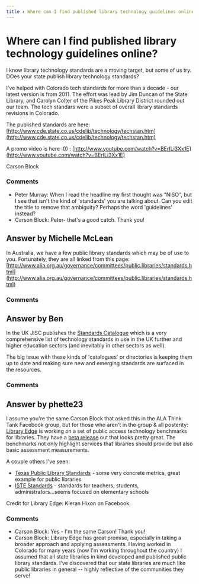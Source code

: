 ```yaml
---
title : Where can I find published library technology guidelines online?
---
```

Where can I find published library technology guidelines online?
=====================
I know library technology standards are a moving target, but some of us
try. DOes your state publish library technology standards?

I've helped with Colorado tech standards for more than a decade - our
latest version is from 2011. The effort was lead by Jim Duncan of the
State Library, and Carolyn Colter of the Pikes Peak Library District
rounded out our team. The tech standars were a subset of overall library
standards revisions in Colorado.

The published standards are here:
[http://www.cde.state.co.us/cdelib/technology/techstan.htm](http://www.cde.state.co.us/cdelib/technology/techstan.htm)

A promo video is here :0) :
[http://www.youtube.com/watch?v=BErILi3Xx1E](http://www.youtube.com/watch?v=BErILi3Xx1E)

Carson Block

### Comments ###
* Peter Murray: When I read the headline my first thought was "NISO", but I see that
isn't the kind of 'standards' you are talking about. Can you edit the
title to remove that ambiguity? Perhaps the word 'guidelines' instead?
* Carson Block: Peter- that's a good catch. Thank you!


Answer by Michelle McLean
----------------
In Australia, we have a few public library standards which may be of use
to you. Fortunately, they are all linked from this page:
[http://www.alia.org.au/governance/committees/public.libraries/standards.html](http://www.alia.org.au/governance/committees/public.libraries/standards.html)

### Comments ###

Answer by Ben
----------------
In the UK JISC publishes the [Standards
Catalogue](http://standards.jisc.ac.uk/catalogue/Home.phtml) which is a
very comprehensive list of technology standards in use in the UK further
and higher education sectors (and inevitably in other sectors as well).

The big issue with these kinds of 'catalogues' or directories is keeping
them up to date and making sure new and emerging standards are surfaced
in the resources.

### Comments ###

Answer by phette23
----------------
I assume you're the same Carson Block that asked this in the ALA Think
Tank Facebook group, but for those who aren't in the group & all
posterity: [Library Edge](http://www.libraryedge.org/) is working on a
set of public access technology benchmarks for libraries. They have a
[beta release](http://www.libraryedge.org/beta-benchmarks-pages-4.php)
out that looks pretty great. The benchmarks not only highlight services
that libraries should provide but also basic assessment measurements.

A couple others I've seen:

-   [Texas Public Library
    Standards](https://www.tsl.state.tx.us/plstandards/tech.html) - some
    very concrete metrics, great example for public libraries
-   [ISTE Standards](http://www.iste.org/standards.aspx) - standards for
    teachers, students, administrators...seems focused on elementary
    schools

Credit for Library Edge: Kieran Hixon on Facebook.

### Comments ###
* Carson Block: Yes - I'm the same Carson! Thank you!
* Carson Block: Library Edge has great promise, especially in taking a broader approach
and applying assessments. Having worked in Colorado for many years (now
I'm working throughout the country) I assumed that all state libraries
in kind developed and published public library standards. I've
discovered that our state libraries are much like public libraries in
general -- highly reflective of the communities they serve!

